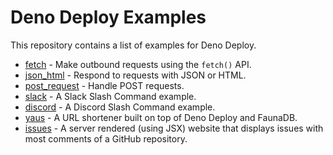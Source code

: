 # Deno Deploy Examples

This repository contains a list of examples for Deno Deploy.

- [fetch](fetch) - Make outbound requests using the `fetch()` API.
- [json_html](json_html) - Respond to requests with JSON or HTML.
- [post_request](post_request) - Handle POST requests.
- [slack](slack) - A Slack Slash Command example.
- [discord](discord) - A Discord Slash Command example.
- [yaus](yaus) - A URL shortener built on top of Deno Deploy and FaunaDB.
- [issues](issues) - A server rendered (using JSX) website that displays issues
  with most comments of a GitHub repository.
